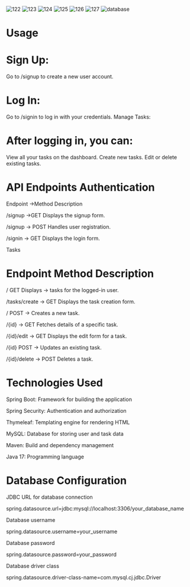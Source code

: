![122](https://github.com/user-attachments/assets/122c6ee6-2bde-4246-b4c3-0cd607ae8c9e)
![123](https://github.com/user-attachments/assets/24d80fc8-215b-4dee-ac99-f8ab2d26e764)
![124](https://github.com/user-attachments/assets/35273003-871d-4370-84cb-d5b50b0a6b5e)
![125](https://github.com/user-attachments/assets/4091c5e9-2abb-4d92-846c-1b2e5496ecd9)
![126](https://github.com/user-attachments/assets/c1bb71fa-60da-4b88-98e5-c2243f3a0e5b)
![127](https://github.com/user-attachments/assets/7971df4b-0e09-452e-9f7b-0418be638b53)
![database](https://github.com/user-attachments/assets/78fba5bb-df00-4eb9-92da-097c30bd2649)

# Usage
# Sign Up:

Go to /signup to create a new user account.
# Log In:

Go to /signin to log in with your credentials.
Manage Tasks:

# After logging in, you can:
View all your tasks on the dashboard.
Create new tasks.
Edit or delete existing tasks.


# API Endpoints Authentication


Endpoint ->Method	Description

/signup	->GET	Displays the signup form.

/signup ->	POST	Handles user registration.

/signin ->	GET	Displays the login form.


Tasks

# Endpoint	Method	Description


/	GET	Displays -> tasks for the logged-in user.

/tasks/create	 -> GET	Displays the task creation form.

/	POST ->	Creates a new task.

/{id} ->	GET	Fetches details of a specific task.

/{id}/edit -> GET	Displays the edit form for a task.

/{id}	POST ->	Updates an existing task.

/{id}/delete ->	POST	Deletes a task.


# Technologies Used


Spring Boot: Framework for building the application

Spring Security: Authentication and authorization

Thymeleaf: Templating engine for rendering HTML

MySQL: Database for storing user and task data

Maven: Build and dependency management

Java 17: Programming language


# Database Configuration

JDBC URL for database connection

spring.datasource.url=jdbc:mysql://localhost:3306/your_database_name

 Database username
 
spring.datasource.username=your_username

 Database password
 
spring.datasource.password=your_password

 Database driver class
 
spring.datasource.driver-class-name=com.mysql.cj.jdbc.Driver


